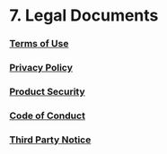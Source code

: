 # 7. Legal Documents

### [Terms of Use](https://storage.googleapis.com/aip-dev-assets/legal/AI-Platform-Terms-of-Use-20220919.pdf)

### [Privacy Policy](https://storage.googleapis.com/aip-dev-assets/legal/AI-Platform-Privacy-Policy-20220919.pdf)

### [Product Security](https://storage.googleapis.com/aip-dev-assets/legal/AI-Platform-Product-Security-EN-20161209.pdf)

### [Code of Conduct](https://storage.googleapis.com/aip-dev-assets/legal/AI-Platform-Code-of-Conduct-EN-20110720.pdf)

### [Third Party Notice](https://storage.googleapis.com/aip-dev-assets/legal/AI-Platform-Third-Party-Notice.txt)
